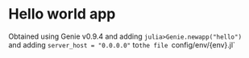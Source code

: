 # Hello world app

Obtained using Genie v0.9.4 and adding `julia>Genie.newapp("hello")`  
and adding `server_host = "0.0.0.0"` to`the file `config/env/{env}.jl`
